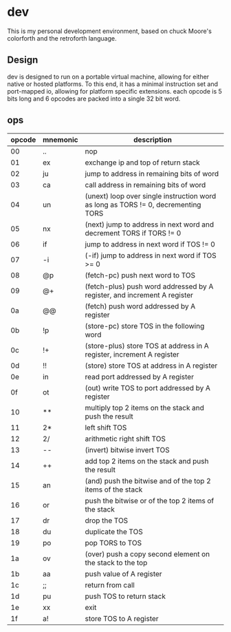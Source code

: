 # dev
This is my personal development environment, based on chuck Moore's
colorforth and the retroforth language.

## Design
dev is designed to run on a portable virtual machine, allowing for either native or hosted platforms.  To this end, it has a minimal instruction set and port-mapped io, allowing for platform specific extensions.  each opcode is 5 bits long and 6 opcodes are packed into a single 32 bit word.

## ops

| opcode | mnemonic | description |
|--------|----------|-------------|
| 00	 | ..		| nop |
| 01	 | ex		| exchange ip and top of return stack |
| 02	 | ju		| jump to address in remaining bits of word |
| 03	 | ca		| call address in remaining bits of word |
| 04	 | un		| (unext) loop over single instruction word as long as TORS != 0, decrementing TORS |
| 05	 | nx		| (next) jump to address in next word and decrement TORS if TORS != 0 |
| 06	 | if		| jump to address in next word if TOS != 0 |
| 07	 | -i		| (-if) jump to address in next word if TOS >= 0 |
| 08	 | @p		| (fetch-pc) push next word to TOS |
| 09	 | @+		| (fetch-plus) push word addressed by A register, and increment A register |
| 0a	 | @@		| (fetch) push word addressed by A register |
| 0b	 | !p		| (store-pc) store TOS in the following word |
| 0c	 | !+		| (store-plus) store TOS at address in A register, increment A register |
| 0d	 | !!		| (store) store TOS at address in A register |
| 0e	 | in		| read port addressed by A register |
| 0f	 | ot		| (out) write TOS to port addressed by A register |
| 10	 | \*\*		| multiply top 2 items on the stack and push the result |
| 11	 | 2\*		| left shift TOS |
| 12	 | 2/		| arithmetic right shift TOS |
| 13	 | --		| (invert) bitwise invert TOS |
| 14	 | ++		| add top 2 items on the stack and push the result |
| 15	 | an		| (and) push the bitwise and of the top 2 items of the stack |
| 16	 | or		| push the bitwise or of the top 2 items of the stack |
| 17	 | dr		| drop the TOS |
| 18	 | du		| duplicate the TOS |
| 19	 | po		| pop TORS to TOS |
| 1a	 | ov		| (over) push a copy second element on the stack to the top |
| 1b	 | aa		| push value of A register |
| 1c	 | ;;		| return from call |
| 1d	 | pu		| push TOS to return stack |
| 1e	 | xx		| exit |
| 1f	 | a!		| store TOS to A register |
